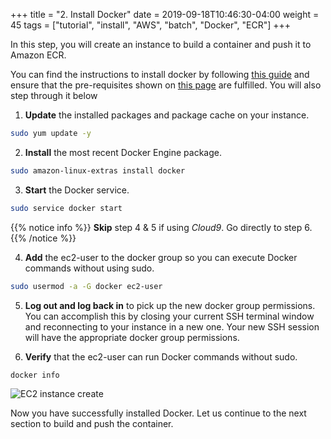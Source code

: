+++
title = "2. Install Docker"
date = 2019-09-18T10:46:30-04:00
weight = 45
tags = ["tutorial", "install", "AWS", "batch", "Docker", "ECR"]
+++

In this step, you will create an instance to build a container and push it to Amazon ECR. 

You can find the instructions to install docker by following [this guide](https://docs.aws.amazon.com/AmazonECS/latest/developerguide/docker-basics.html#install_docker) and ensure that the pre-requisites shown on [this page](https://docs.aws.amazon.com/AmazonECS/latest/developerguide/docker-basics.html#use-ecr) are fulfilled. You will also step through it below

1. **Update** the installed packages and package cache on your instance.
```bash
sudo yum update -y
````
2. **Install** the most recent Docker Engine package.
```bash
sudo amazon-linux-extras install docker
```
3. **Start** the Docker service.
```bash
sudo service docker start
```
{{% notice info %}}
**Skip** step 4 & 5 if using *Cloud9*. Go directly to step 6.
{{% /notice %}}

4. **Add** the ec2-user to the docker group so you can execute Docker commands without using sudo.
```bash
sudo usermod -a -G docker ec2-user
```
5. **Log out and log back in** to pick up the new docker group permissions. You can accomplish this by closing your current SSH terminal window and reconnecting to your instance in a new one. Your new SSH session will have the appropriate docker group permissions.

6. **Verify** that the ec2-user can run Docker commands without sudo. 
```bash
docker info
```
![EC2 instance create](/images/aws-batch/deep-dive/terminal_2.png)

Now you have successfully installed Docker. Let us continue to the next section to build and push the container.
